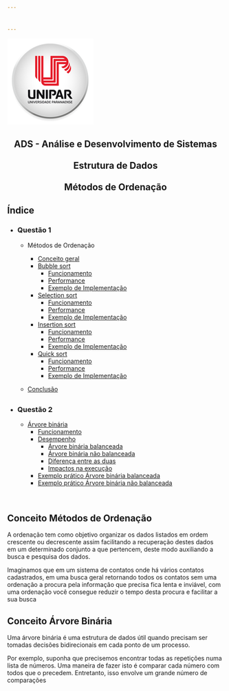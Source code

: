 ```yaml
---


---
```


<p><img src="/img/unipar.png" alt="Alt text " title="teste"></p>
<div align="center"><b></b><h2>ADS - Análise e Desenvolvimento de Sistemas
<b><br><br>Estrutura de Dados 
<br><br>Métodos de Ordenação</b></h2></div>
<h2>Índice</h2>
<ul>
<li>
<h3>Questão 1</h3>
<ul>
<li>
<p>Métodos de Ordenação</p>
<ul>
<li><a href="#Conceito-M%C3%A9todos-de-Ordena%C3%A7%C3%A3o">Conceito geral</a></li>
<li><a href="Methods/BubbleSort.md">Bubble sort</a>
<ul>
<li><a href="Methods/BubbleSort.md#Funcionamento">Funcionamento</a></li>
<li><a href="Methods/BubbleSort.md#Performance">Performance</a></li>
<li><a href="Methods/BubbleSort.md#Exemplo-de-Implementa%C3%A7%C3%A3o">Exemplo de Implementação</a></li>
</ul>
</li>
<li><a href="Methods/SelectionSort.md">Selection sort</a>
<ul>
<li><a href="SelectionSort.md#Funcionamento">Funcionamento</a></li>
<li><a href="SelectionSort.md#Performance">Performance</a></li>
<li><a href="SelectionSort.md#Exemplo-de-Implementa%C3%A7%C3%A3o">Exemplo de Implementação</a></li>
</ul>
</li>
<li><a href="Methods/InsertionSort.md">Insertion sort</a>
<ul>
<li><a href="Methods/InsertionSort.md#Funcionamento">Funcionamento</a></li>
<li><a href="Methods/InsertionSort.md#Performance">Performance</a></li>
<li><a href="Methods/InsertionSort.md#Exemplo-de-Implementa%C3%A7%C3%A3o">Exemplo de Implementação</a></li>
</ul>
</li>
<li><a href="Methods/QuickSort.md">Quick sort</a>
<ul>
<li><a href="Methods/QuickSort.md#Funcionamento">Funcionamento</a></li>
<li><a href="Methods/QuickSort.md#Performance">Performance</a></li>
<li><a href="Methods/QuickSort.md#Exemplo-de-Implementa%C3%A7%C3%A3o">Exemplo de Implementação</a></li>
</ul>
</li>
</ul>
</li>
<li>
<p><a href="Methods/Conclusion.md">Conclusão</a></p>
</li>
</ul>
<h2 id="section"></h2>
</li>
<li>
<h3>Questão 2</h3>
<ul>
<li><a href="#Conceito-%C3%81rvore-Bin%C3%A1ria">Árvore binária</a>
<ul>
<li><a href="">Funcionamento</a></li>
<li><a href="">Desempenho </a>
<ul>
<li><a href="">Árvore binária balanceada</a></li>
<li><a href="">Árvore binária não balanceada</a></li>
<li><a href="">Diferença entre as duas</a></li>
<li><a href="">Impactos na execução</a></li>
</ul>
</li>
<li><a href="">Exemplo prático Árvore binária balanceada</a></li>
<li><a href="">Exemplo prático Árvore binária não balanceada</a></li>
</ul>
</li>
</ul>
</li>
</ul>
<br>
<h2 id="conceito-métodos-de-ordenaçãodiv">Conceito Métodos de Ordenação</h2>
<p>	A ordenação tem como objetivo organizar os dados listados em ordem crescente ou decrescente assim facilitando a recuperação destes dados em um determinado conjunto a que pertencem, deste modo auxiliando a busca e pesquisa dos dados.</p>
	<p>Imaginamos que em um sistema de contatos onde há vários contatos cadastrados, em uma busca geral retornando todos os contatos sem uma ordenação a procura pela informação que precisa fica lenta e inviável, com uma ordenação você consegue reduzir o tempo desta procura e facilitar a sua busca</p>
<h2 id="conceito-árvore-binária">Conceito Árvore Binária</h2>
<p>Uma árvore binária é uma estrutura de dados útil quando precisam ser tomadas decisões bidirecionais em cada ponto de um processo.</p>
<p>Por exemplo, suponha que precisemos encontrar todas as repetições numa lista de números. Uma maneira de fazer isto é comparar cada número com todos que o precedem. Entretanto, isso envolve um grande número de comparações</p>

